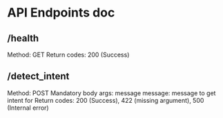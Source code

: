 # API Endpoints doc 

##  /health 
Method: GET
Return codes: 200 (Success)
 

##  /detect_intent 
Method: POST
Mandatory body args: message
message: message to get intent for
Return codes: 200 (Success), 422 (missing argument), 500 (Internal error) 


